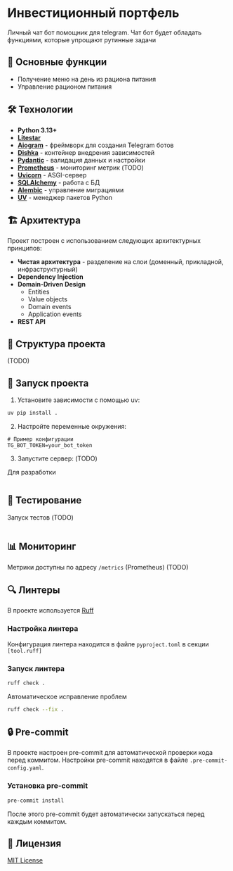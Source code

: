 # Инвестиционный портфель

Личный чат бот помощник для telegram. Чат бот будет обладать функциями, которые упрощают рутинные задачи

## 🎯 Основные функции

- Получение меню на день из рациона питания
- Управление рационом питания


## 🛠 Технологии

- **Python 3.13+**
- **[Litestar](https://docs.litestar.dev)**
- **[Aiogram](https://docs.aiogram.dev/)** - фреймворк для создания Telegram ботов
- **[Dishka](https://github.com/just-work/dishka)** - контейнер внедрения зависимостей
- **[Pydantic](https://docs.pydantic.dev/)** - валидация данных и настройки
- **[Prometheus](https://prometheus.io/)** - мониторинг метрик (TODO)
- **[Uvicorn](https://www.uvicorn.org/)** - ASGI-сервер
- **[SQLAlchemy](https://www.sqlalchemy.org/)** - работа с БД
- **[Alembic](https://alembic.sqlalchemy.org/)** - управление миграциями
- **[UV](https://github.com/astral-sh/uv)** - менеджер пакетов Python 

## 🏗 Архитектура

Проект построен с использованием следующих архитектурных принципов:

- **Чистая архитектура** - разделение на слои (доменный, прикладной, инфраструктурный)
- **Dependency Injection**
- **Domain-Driven Design**
  - Entities
  - Value objects
  - Domain events
  - Application events
- **REST API**

## 📁 Структура проекта

(TODO)

## 🚀 Запуск проекта

1. Установите зависимости с помощью uv:
```bash
uv pip install .
```

2. Настройте переменные окружения:
```
# Пример конфигурации
TG_BOT_TOKEN=your_bot_token
```

3. Запустите сервер: (TODO)

Для разработки
```bash
```


## 🧪 Тестирование

Запуск тестов (TODO)
```bash
```

## 📊 Мониторинг

Метрики доступны по адресу `/metrics` (Prometheus) (TODO)

## 🔍 Линтеры

В проекте используется [Ruff](https://github.com/astral-sh/ruff)

### Настройка линтера

Конфигурация линтера находится в файле `pyproject.toml` в секции `[tool.ruff]`

### Запуск линтера
```bash
ruff check .
```

Автоматическое исправление проблем
```bash
ruff check --fix .
```

## 🔒 Pre-commit

В проекте настроен pre-commit для автоматической проверки кода перед коммитом. 
Настройки pre-commit находятся в файле `.pre-commit-config.yaml`.

### Установка pre-commit

```bash
pre-commit install
```

После этого pre-commit будет автоматически запускаться перед каждым коммитом.

## 📝 Лицензия
[MIT License](LICENSE)
